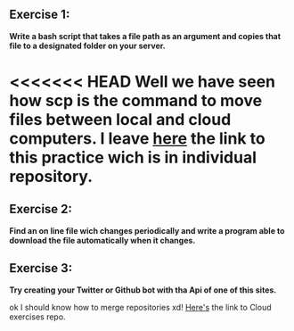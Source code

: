 ## Exercise 1:

**Write a bash script that takes a file path as an argument and copies that file to a designated folder on your server.**

<<<<<<< HEAD
Well we have seen how scp is the command to move files between local and cloud computers. I leave [here](https://github.com/ehdinayan/Cloud-exercises/tree/master/Exercise_1)
the link to this practice wich is in individual repository.
=======

## Exercise 2:

**Find an on line file wich changes periodically and write a program able to download the file automatically when it changes.**


## Exercise 3:

**Try creating your Twitter or Github bot with tha Api of one of this sites.**

ok I should know how to merge repositories xd!
[Here's](https://github.com/ehdinayan/Cloud-exercises) the link to Cloud exercises repo.
